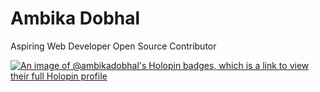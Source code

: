 # Ambika Dobhal
Aspiring Web Developer 
Open Source Contributor

[![An image of @ambikadobhal's Holopin badges, which is a link to view their full Holopin profile](https://holopin.me/ambikadobhal)](https://holopin.io/@ambikadobhal)

